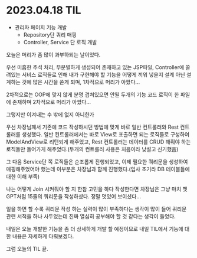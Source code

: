 # **2023.04.18 TIL**

- 관리자 페이지 기능 개발
  - Repository단 쿼리 매핑
  - Controller, Service 단 로직 개발

오늘은 머리가 좀 많이 과부하되는 날이었다.   

우선 미흡한 주석 처리, 무분별하게 생성되어 존재하고 있는 JSP파일, Controller에 쏠려있는 서비스 로직들로 인해 내가 구현해야 할 기능을 어떻게 끼워 넣을지 설계 아닌 설계하는 것에 많은 시간을 쏟게 되며, 1차적으로 머리가 아팠다...   

2차적으로는 OOP에 맞지 않게 분명 겹쳐있으면 안될 두개의 기능 코드 로직이 한 파일에 존재하며 2차적으로 머리가 아팠다...

그렇지만 이겨내는 수 밖에 없지 아니한가  

우선 차장님께서 기존에 코드 작성하시던 방법에 맞게 바로 일반 컨트롤러와 Rest 컨트롤러를 생성했다. 일반 컨트롤러에서는 바로 View로 표출하면 되는 로직들로 구성하여 ModelAndView로 리턴되게 해주었고, Rest 컨트롤러는 데이터를 CRUD 해줘야 하는 로직들만 들어가게 해주었다.(두개의 컨트롤러 사용은 처음이라 낮설고 신기했음)

그 다음 Service단 쪽 로직들은 순조롭게 진행되었고, 이제 필요한 쿼리문을 생성하여 매핑해주었어야 했는데 이부분은 차장님과 함께 진행했다.(입사 초기라 DB 테이블들에 대한 이해 부족)

나는 어떻게 Join 시켜줘야 할 지 한참 고민을 하다 작성한다면 차장님은 그냥 마치 쳇GPT처럼 15줄의 쿼리문을 작성하셨다. 정말 멋있어 보이셨다...

일을 하면 할 수록 쿼리문 작성 하는 실력이 많이 부족하다는 생각이 많이 들어 쿼리문 관련 서적을 하나 사두었는데 진짜 열심히 공부해야 할 것 같다는 생각이 들었다.

내일은 오늘 개발한 기능을 좀 더 상세하게 개발 할 예정이므로 내일 TIL에서 기능에 대한 내용은 자세하게 다뤄보겠다.

그럼 오늘의 TIL 끝.